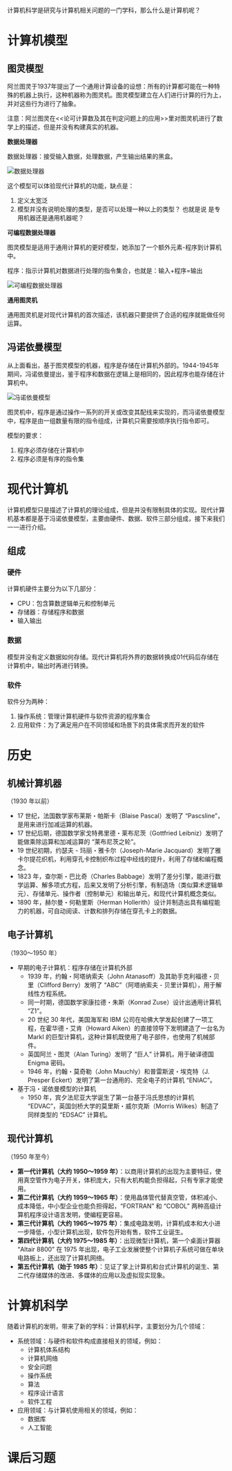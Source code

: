 计算机科学是研究与计算机相关问题的一门学科，那么什么是计算机呢？

# 计算机模型

## 图灵模型

阿兰图灵于1937年提出了一个通用计算设备的设想：所有的计算都可能在一种特殊的机器上执行，这种机器称为图灵机。图灵模型建立在人们进行计算的行为上，并对这些行为进行了抽象。

注意：阿兰图灵在<<论可计算数及其在判定问题上的应用>>里对图灵机进行了数学上的描述，但是并没有构建真实的机器。

**数据处理器**

数据处理器：接受输入数据，处理数据，产生输出结果的黑盒。

![数据处理器](../img/001数据处理器.png)

这个模型可以体验现代计算机的功能，缺点是：

1. 定义太宽泛
2. 模型并没有说明处理的类型，是否可以处理一种以上的类型？ 也就是说 是专用机器还是通用机器呢？

**可编程数据处理器**

图灵模型是适用于通用计算机的更好模型，她添加了一个额外元素-程序到计算机中。

程序：指示计算机对数据进行处理的指令集合，也就是：输入+程序=输出

![可编程数据处理器](../img/002可编程数据处理器.png)

**通用图灵机**

通用图灵机是对现代计算机的首次描述，该机器只要提供了合适的程序就能做任何运算。

## 冯诺依曼模型

从上面看出，基于图灵模型的机器，程序是存储在计算机外部的。1944-1945年期间，冯诺依曼提出，鉴于程序和数据在逻辑上是相同的，因此程序也能存储在计算机中。

![冯诺依曼模型](../img/003冯诺依曼模型.png)

图灵机中，程序是通过操作一系列的开关或改变其配线来实现的，而冯诺依曼模型中，程序是由一组数量有限的指令组成，计算机只需要按顺序执行指令即可。

模型的要求：

1. 程序必须存储在计算机中
2. 程序必须是有序的指令集

# 现代计算机

计算机模型只是描述了计算机的理论组成，但是并没有限制具体的实现。现代计算机基本都是基于冯诺依曼模型，主要由硬件、数据、软件三部分组成，接下来我们一一进行介绍。

## 组成

### 硬件

计算机硬件主要分为以下几部分：

* CPU：包含算数逻辑单元和控制单元
* 存储器：存储程序和数据
* 输入输出

### 数据

模型并没有定义数据如何存储。现代计算机将外界的数据转换成01代码后存储在计算机中，输出时再进行转换。

### 软件

软件分为两种：

1. 操作系统：管理计算机硬件与软件资源的程序集合
2. 应用软件：为了满足用户在不同领域和场景下的具体需求而开发的软件

# 历史

## 机械计算机器

（1930 年以前）

- 17 世纪，法国数学家布莱斯・帕斯卡（Blaise Pascal）发明了 “Pascsline”，是用来进行加减运算的机器。
- 17 世纪后期，德国数学家戈特弗里德・莱布尼茨（Gottfried Leibniz）发明了能做乘除运算和加减运算的 “莱布尼茨之轮”。
- 19 世纪初期，约瑟夫 - 玛丽・雅卡尔（Joseph-Marie Jacquard）发明了雅卡尔提花织机，利用穿孔卡控制织布过程中经线的提升，利用了存储和编程概念。
- 1823 年，查尔斯・巴比奇（Charles Babbage）发明了差分引擎，能进行数学运算、解多项式方程，后来又发明了分析引擎，有制造场（类似算术逻辑单元）、存储单元、操作者（控制单元）和输出单元，和现代计算机概念类似。
- 1890 年，赫尔曼・何勒里斯（Herman Hollerith）设计并制造出具有编程能力的机器，可自动阅读、计数和排列存储在穿孔卡上的数据。

## 电子计算机

（1930～1950 年）

- 早期的电子计算机：程序存储在计算机外部
  - 1939 年，约翰・阿塔纳索夫（John Atanasoff）及其助手克利福德・贝里（Clifford Berry）发明了 “ABC”（阿塔纳索夫 - 贝里计算机），用于解线性方程系统。
  - 同一时期，德国数学家康拉德・朱斯（Konrad Zuse）设计出通用计算机 “Z1”。
  - 20 世纪 30 年代，美国海军和 IBM 公司在哈佛大学发起创建了一项工程，在霍华德・艾肯（Howard Aiken）的直接领导下发明建造了一台名为 MarkⅠ 的巨型计算机，这种计算机既使用了电子部件，也使用了机械部件。
  - 英国阿兰・图灵（Alan Turing）发明了 “巨人” 计算机，用于破译德国Enigma 密码。
  - 1946 年，约翰・莫奇勒（John Mauchly）和普雷斯波・埃克特（J. Presper Eckert）发明了第一台通用的、完全电子的计算机 “ENIAC”。
- 基于冯・诺依曼模型的计算机
  - 1950 年，宾夕法尼亚大学诞生了第一台基于冯氏思想的计算机 “EDVAC”，英国剑桥大学的莫里斯・威尔克斯（Morris Wilkes）制造了同样类型的 “EDSAC” 计算机。

## 现代计算机

（1950 年至今）

- **第一代计算机（大约 1950～1959 年）**：以商用计算机的出现为主要特征，使用真空管作为电子开关，体积庞大，只有大机构能负担得起，只有专家才能使用。
- **第二代计算机（大约 1959～1965 年）**：使用晶体管代替真空管，体积减小、成本降低，中小型企业也能负担得起，“FORTRAN” 和 “COBOL” 两种高级计算机程序设计语言发明，使编程更容易。
- **第三代计算机（大约 1965～1975 年）**：集成电路发明，计算机成本和大小进一步降低，小型计算机出现，软件包开始有售，软件工业诞生。
- **第四代计算机（大约 1975～1985 年）**：出现微型计算机，第一个桌面计算器 “Altair 8800” 在 1975 年出现，电子工业发展使整个计算机子系统可做在单块电路板上，还出现了计算机网络。
- **第五代计算机（始于 1985 年）**：见证了掌上计算机和台式计算机的诞生、第二代存储媒体的改进、多媒体的应用以及虚拟现实现象。

# 计算机科学

随着计算机的发明，带来了新的学科：计算机科学，主要划分为几个领域：

* 系统领域：与硬件和软件构成直接相关的领域，例如：
  * 计算机体系结构
  * 计算机网络
  * 安全问题
  * 操作系统
  * 算法
  * 程序设计语言
  * 软件工程
* 应用领域：与计算机使用相关的领域，例如：
  * 数据库
  * 人工智能

# 课后习题

